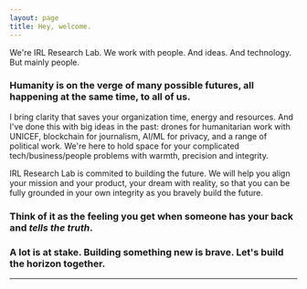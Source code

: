 ```yaml
---
layout: page
title: Hey, welcome.
---
```



We're IRL Research Lab. We work with people. And ideas. And technology. But mainly people. 

### Humanity is on the verge of many possible futures, all happening at the same time, to all of us. 

I bring clarity that saves your organization time, energy and resources. And I've done this with big ideas in the past: drones for humanitarian work with UNICEF, blockchain for journalism, AI/ML for privacy, and a range of political work. We're here to hold space for your complicated tech/business/people problems with warmth, precision and integrity. 

IRL Research Lab is commited to building the future. We will help you align your mission and your product, your dream with reality, so that you can be fully grounded in your own integrity as you bravely build the future. 

### Think of it as the feeling you get when someone has your back and *tells the truth*. 

### A lot is at stake. Building something new is brave. Let's build the horizon together. 




***